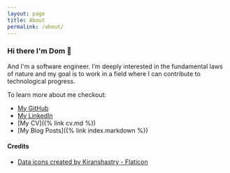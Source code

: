 ```yaml
---
layout: page
title: About
permalink: /about/
---
```


### Hi there I'm Dom 👋

And I'm a software engineer. I’m deeply interested in the fundamental laws of nature and my goal is to work in a field where I can contribute to technological progress.

To learn more about me checkout:
* [My GitHub](https://github.com/goseind)
* [My LinkedIn](http://www.linkedin.com/in/goseind)
* [My CV]({% link cv.md %})
* [My Blog Posts]({% link index.markdown %})

#### Credits

- <a href="https://www.flaticon.com/free-icons/data" title="data icons">Data icons created by Kiranshastry - Flaticon</a>
